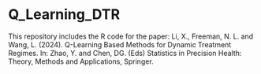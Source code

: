 # Q_Learning_DTR

This repository includes the R code for the paper:
Li, X., Freeman, N. L. and Wang, L. (2024). Q-Learning Based Methods for Dynamic Treatment Regimes. In: Zhao, Y. and Chen, DG. (Eds) Statistics in Precision Health: Theory, Methods and Applications, Springer.

